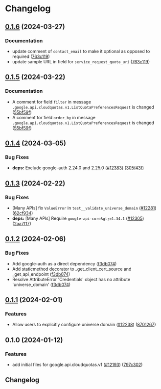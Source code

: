 # Changelog

## [0.1.6](https://github.com/googleapis/google-cloud-python/compare/google-cloud-cloudquotas-v0.1.5...google-cloud-cloudquotas-v0.1.6) (2024-03-27)


### Documentation

* update comment of `contact_email` to make it optional as opposed to required ([763c119](https://github.com/googleapis/google-cloud-python/commit/763c1199b9c5d6c9a6297bed6bb815e4c80432e3))
* update sample URL in field for `service_request_quota_uri` ([763c119](https://github.com/googleapis/google-cloud-python/commit/763c1199b9c5d6c9a6297bed6bb815e4c80432e3))

## [0.1.5](https://github.com/googleapis/google-cloud-python/compare/google-cloud-cloudquotas-v0.1.4...google-cloud-cloudquotas-v0.1.5) (2024-03-22)


### Documentation

* A comment for field `filter` in message `.google.api.cloudquotas.v1.ListQuotaPreferencesRequest` is changed ([55bf59f](https://github.com/googleapis/google-cloud-python/commit/55bf59ffe7d96c747b4b2c47cbcebe31e4bc0183))
* A comment for field `order_by` in message `.google.api.cloudquotas.v1.ListQuotaPreferencesRequest` is changed ([55bf59f](https://github.com/googleapis/google-cloud-python/commit/55bf59ffe7d96c747b4b2c47cbcebe31e4bc0183))

## [0.1.4](https://github.com/googleapis/google-cloud-python/compare/google-cloud-cloudquotas-v0.1.3...google-cloud-cloudquotas-v0.1.4) (2024-03-05)


### Bug Fixes

* **deps:** Exclude google-auth 2.24.0 and 2.25.0 ([#12383](https://github.com/googleapis/google-cloud-python/issues/12383)) ([305f43f](https://github.com/googleapis/google-cloud-python/commit/305f43f7d6293e3316248f421fdc19c5d8405c21))

## [0.1.3](https://github.com/googleapis/google-cloud-python/compare/google-cloud-cloudquotas-v0.1.2...google-cloud-cloudquotas-v0.1.3) (2024-02-22)


### Bug Fixes

* [Many APIs] fix `ValueError` in `test__validate_universe_domain` ([#12281](https://github.com/googleapis/google-cloud-python/issues/12281)) ([62cf934](https://github.com/googleapis/google-cloud-python/commit/62cf934b140173d7b39e6c9ffa66e218b98260d4))
* **deps:** [Many APIs] Require `google-api-core&gt;=1.34.1` ([#12305](https://github.com/googleapis/google-cloud-python/issues/12305)) ([2aa7f17](https://github.com/googleapis/google-cloud-python/commit/2aa7f17a5fd4f2249260225db91fb0414d06eaa7))

## [0.1.2](https://github.com/googleapis/google-cloud-python/compare/google-cloud-cloudquotas-v0.1.1...google-cloud-cloudquotas-v0.1.2) (2024-02-06)


### Bug Fixes

* Add google-auth as a direct dependency ([f3db074](https://github.com/googleapis/google-cloud-python/commit/f3db074e7bbf505d5989e4c353461ab6bef4905c))
* Add staticmethod decorator to _get_client_cert_source and _get_api_endpoint ([f3db074](https://github.com/googleapis/google-cloud-python/commit/f3db074e7bbf505d5989e4c353461ab6bef4905c))
* Resolve AttributeError 'Credentials' object has no attribute 'universe_domain' ([f3db074](https://github.com/googleapis/google-cloud-python/commit/f3db074e7bbf505d5989e4c353461ab6bef4905c))

## [0.1.1](https://github.com/googleapis/google-cloud-python/compare/google-cloud-cloudquotas-v0.1.0...google-cloud-cloudquotas-v0.1.1) (2024-02-01)


### Features

* Allow users to explicitly configure universe domain ([#12238](https://github.com/googleapis/google-cloud-python/issues/12238)) ([8701267](https://github.com/googleapis/google-cloud-python/commit/8701267fc9694844b9365024cd59354785247aa0))

## 0.1.0 (2024-01-12)


### Features

* add initial files for google.api.cloudquotas.v1 ([#12193](https://github.com/googleapis/google-cloud-python/issues/12193)) ([797c302](https://github.com/googleapis/google-cloud-python/commit/797c302fcc475657959488a5db503a874d910c21))

## Changelog
